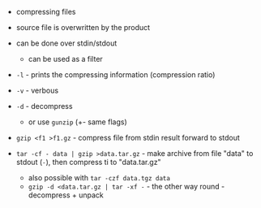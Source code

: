 - compressing files
- source file is overwritten by the product
- can be done over stdin/stdout
	- can be used as a filter

- `-l` - prints the compressing information  (compression ratio)
- `-v` - verbous
- `-d` - decompress
	- or use `gunzip` (+- same flags)

- `gzip <f1 >f1.gz` - compress file from stdin result forward to stdout
- `tar -cf - data | gzip >data.tar.gz` - make archive from file "data" to stdout (`-`), then compress ti to "data.tar.gz"
	- also possible with `tar -czf data.tgz data`
	- `gzip -d <data.tar.gz | tar -xf -` - the other way round - decompress + unpack